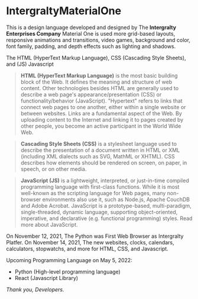# IntergraltyMaterialOne
This is a design language developed and designed by The **Intergralty Enterprises Company** Material One is used more grid-based layouts, responsive animations and transitions, video games, background and color, font family, padding, and depth effects such as lighting and shadows.

The HTML (HyperText Markup Language), CSS (Cascading Style Sheets), and (JS) Javascript
> **HTML (HyperText Markup Language)** is the most basic building block of the Web. It defines the meaning and structure of web content. Other technologies besides HTML are generally used to describe a web page's appearance/presentation (CSS) or functionality/behavior (JavaScript).
> "Hypertext" refers to links that connect web pages to one another, either within a single website or between websites. Links are a fundamental aspect of the Web. By uploading content to the Internet and linking it to pages created by other people, you become an active participant in the World Wide Web.

> **Cascading Style Sheets (CSS)** is a stylesheet language used to describe the presentation of a document written in HTML or XML (including XML dialects such as SVG, MathML or XHTML). CSS describes how elements should be rendered on screen, on paper, in speech, or on other media.

> **JavaScript (JS)** is a lightweight, interpreted, or just-in-time compiled programming language with first-class functions. While it is most well-known as the scripting language for Web pages, many non-browser environments also use it, such as Node.js, Apache CouchDB and Adobe Acrobat. JavaScript is a prototype-based, multi-paradigm, single-threaded, dynamic language, supporting object-oriented, imperative, and declarative (e.g. functional programming) styles. Read more about JavaScript.

On November 12, 2021, The Python was First Web Browser as Intergralty Platfer. On November 14, 2021, The new websites, clocks, calendars, calculators, stopwatchs, and more for HTML, CSS, and Javascript.

Upcoming Programming Language on May 5, 2022:
- Python (High-level programming language)
- React (Javascript Library)

*Thank you, Developers.*
